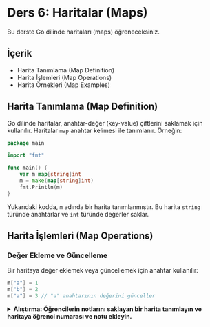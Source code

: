 # Ders 6: Haritalar (Maps)

Bu derste Go dilinde haritaları (maps) öğreneceksiniz.

## İçerik

- Harita Tanımlama (Map Definition)
- Harita İşlemleri (Map Operations)
- Harita Örnekleri (Map Examples)

## Harita Tanımlama (Map Definition)

Go dilinde haritalar, anahtar-değer (key-value) çiftlerini saklamak için kullanılır. Haritalar `map` anahtar kelimesi ile tanımlanır. Örneğin:

```go
package main

import "fmt"

func main() {
    var m map[string]int
    m = make(map[string]int)
    fmt.Println(m)
}
```

Yukarıdaki kodda, `m` adında bir harita tanımlanmıştır. Bu harita `string` türünde anahtarlar ve `int` türünde değerler saklar.

## Harita İşlemleri (Map Operations)

### Değer Ekleme ve Güncelleme

Bir haritaya değer eklemek veya güncellemek için anahtar kullanılır:

```go
m["a"] = 1
m["b"] = 2
m["a"] = 3 // "a" anahtarının değerini günceller
```

<details>
<summary><b>Alıştırma: Öğrencilerin notlarını saklayan bir harita tanımlayın ve haritaya öğrenci numarası ve notu ekleyin.</b></summary>

```go
package main

import "fmt"

func main() {
    var m map[string]float64
    m = make(map[string]float64)

    m["Alameddin Celik"] = 90
    m["Mehmet Yilmaz"] = 80
    m["Ayse Yilmaz"] = 85
	
	if value, exists := m["Alameddin Celik"]; exists {
        fmt.Println("Alameddin Celik notu:", value)
    }
	
	if value, exists := m["Mazhar Yıldıran"]; exists {
        fmt.Println("Mazhar Yıldıran notu:", value)
    } else {
        fmt.Println("Mazhar Yıldıran hakkında arşivlerde hiç kaynak bulunamadı!")
    }
}
```

### Değer Okuma

Bir haritadan değer okumak için anahtar kullanılır:

```go
value := m["a"]
fmt.Println(value) // 3
```

### Değer Silme

Bir haritadan değer silmek için `delete` fonksiyonu kullanılır:

```go
delete(m, "a")
fmt.Println(m) // "a" anahtarı silinmiştir
```

### Anahtarın Varlığını Kontrol Etme

Bir anahtarın haritada olup olmadığını kontrol etmek için iki değer döndüren bir okuma işlemi yapılır:

```go
value, exists := m["b"]
if exists {
    fmt.Println("Anahtar mevcut:", value)
} else {
    fmt.Println("Anahtar mevcut değil")
}
```

## Harita Örnekleri (Map Examples)

### Basit Bir Harita Örneği

```go
package main

import "fmt"

func main() {
    m := make(map[string]int)
    m["k1"] = 7
    m["k2"] = 13

    fmt.Println("map:", m)

    v1 := m["k1"]
    fmt.Println("v1: ", v1)

    fmt.Println("len:", len(m))

    delete(m, "k2")
    fmt.Println("map:", m)

    _, prs := m["k2"]
    fmt.Println("prs:", prs)

    n := map[string]int{"foo": 1, "bar": 2}
    fmt.Println("map:", n)
}
```

Bu örnekte, çeşitli harita işlemleri gösterilmiştir: değer ekleme, okuma, silme ve anahtarın varlığını kontrol etme.


### Teorikten Pratiğe Ödevler

1. Öğrenci bilgilerini saklayan bir harita tanımlayın. Haritada öğrenci numarası (int) anahtar, öğrenci adı (string) ve öğrenci notu (float64) değerleri olsun. Haritaya en az 3 öğrenci ekleyin ve haritayı ekrana yazdırın. (Öğrenci numarası, adı ve notu farklı olmalıdır.)
2. Bir haritada, bir öğrencinin notunu güncelleyin ve haritayı ekrana yazdırın.
3. Bir haritadan bir öğrenciyi silin ve haritayı ekrana yazdırın.
4. Bir haritada, bir öğrencinin var olup olmadığını kontrol edin ve sonucu ekrana yazdırın.
5. Bir haritada, bir öğrencinin notunu okuyun ve ekrana yazdırın.

### Sonraki Ders: 

[# Ders 7: Yapılar (Structs)](../ders7/README.md)